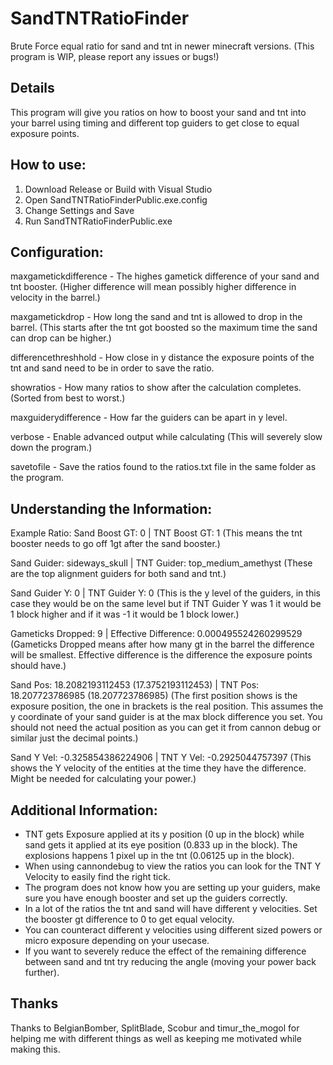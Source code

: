 # SandTNTRatioFinder
Brute Force equal ratio for sand and tnt in newer minecraft versions.
(This program is WIP, please report any issues or bugs!)

## Details
This program will give you ratios on how to boost your sand and tnt into your barrel using timing and different top guiders to get close to equal exposure points.

## How to use:
1) Download Release or Build with Visual Studio
2) Open SandTNTRatioFinderPublic.exe.config
3) Change Settings and Save
4) Run SandTNTRatioFinderPublic.exe

## Configuration:
maxgametickdifference - The highes gametick difference of your sand and tnt booster. (Higher difference will mean possibly higher difference in velocity in the barrel.)

maxgametickdrop - How long the sand and tnt is allowed to drop in the barrel. (This starts after the tnt got boosted so the maximum time the sand can drop can be higher.)

differencethreshhold - How close in y distance the exposure points of the tnt and sand need to be in order to save the ratio.

showratios - How many ratios to show after the calculation completes. (Sorted from best to worst.)

maxguiderydifference - How far the guiders can be apart in y level.

verbose - Enable advanced output while calculating (This will severely slow down the program.)

savetofile - Save the ratios found to the ratios.txt file in the same folder as the program.

## Understanding the Information:
Example Ratio:
Sand Boost GT: 0 | TNT Boost GT: 1
(This means the tnt booster needs to go off 1gt after the sand booster.)

Sand Guider: sideways_skull | TNT Guider: top_medium_amethyst
(These are the top alignment guiders for both sand and tnt.)

Sand Guider Y: 0 | TNT Guider Y: 0
(This is the y level of the guiders, in this case they would be on the same level but if TNT Guider Y was 1 it would be 1 block higher and if it was -1 it would be 1 block lower.)

Gameticks Dropped: 9 | Effective Difference: 0.000495524260299529
(Gameticks Dropped means after how many gt in the barrel the difference will be smallest. Effective difference is the difference the exposure points should have.)

Sand Pos: 18.2082193112453 (17.3752193112453) | TNT Pos: 18.207723786985 (18.207723786985)
(The first position shows is the exposure position, the one in brackets is the real position. This assumes the y coordinate of your sand guider is at the max block difference you set. You should not need the actual position as you can get it from cannon debug or similar just the decimal points.)

Sand Y Vel: -0.325854386224906 | TNT Y Vel: -0.2925044757397
(This shows the Y velocity of the entities at the time they have the difference. Might be needed for calculating your power.)

## Additional Information:
- TNT gets Exposure applied at its y position (0 up in the block) while sand gets it applied at its eye position (0.833 up in the block). The explosions happens 1 pixel up in the tnt (0.06125 up in the block).
- When using cannondebug to view the ratios you can look for the TNT Y Velocity to easily find the right tick.
- The program does not know how you are setting up your guiders, make sure you have enough booster and set up the guiders correctly.
- In a lot of the ratios the tnt and sand will have different y velocities. Set the booster gt difference to 0 to get equal velocity.
- You can counteract different y velocities using different sized powers or micro exposure depending on your usecase.
- If you want to severely reduce the effect of the remaining difference between sand and tnt try reducing the angle (moving your power back further).

## Thanks
Thanks to BelgianBomber, SplitBlade, Scobur and timur_the_mogol for helping me with different things as well as keeping me motivated while making this.
